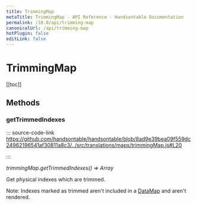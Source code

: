 ```yaml
---
title: TrimmingMap
metaTitle: TrimmingMap - API Reference - Handsontable Documentation
permalink: /10.0/api/trimming-map
canonicalUrl: /api/trimming-map
hotPlugin: false
editLink: false
---
```


# TrimmingMap

[[toc]]
## Methods

### getTrimmedIndexes
  
::: source-code-link https://github.com/handsontable/handsontable/blob/8ad9e39bea09f559dc24962196541af30811a8c3/../src/translations/maps/trimmingMap.js#L20

:::

_trimmingMap.getTrimmedIndexes() ⇒ Array_

Get physical indexes which are trimmed.

Note: Indexes marked as trimmed aren't included in a [DataMap](@/api/dataMap.md) and aren't rendered.


